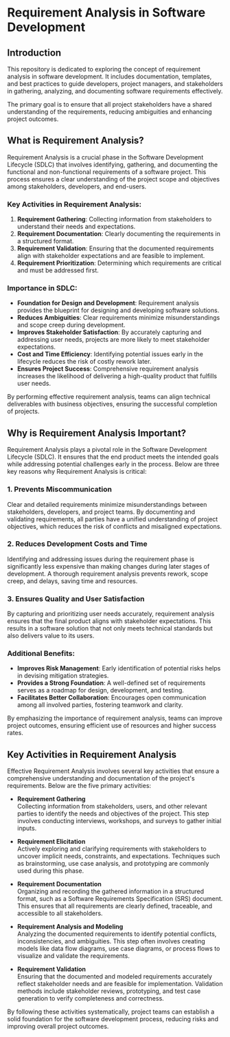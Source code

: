 # Requirement Analysis in Software Development

## Introduction

This repository is dedicated to exploring the concept of requirement analysis in software development. It includes documentation, templates, and best practices to guide developers, project managers, and stakeholders in gathering, analyzing, and documenting software requirements effectively.

The primary goal is to ensure that all project stakeholders have a shared understanding of the requirements, reducing ambiguities and enhancing project outcomes.

## What is Requirement Analysis?

Requirement Analysis is a crucial phase in the Software Development Lifecycle (SDLC) that involves identifying, gathering, and documenting the functional and non-functional requirements of a software project. This process ensures a clear understanding of the project scope and objectives among stakeholders, developers, and end-users.

### Key Activities in Requirement Analysis:
1. **Requirement Gathering**: Collecting information from stakeholders to understand their needs and expectations.
2. **Requirement Documentation**: Clearly documenting the requirements in a structured format.
3. **Requirement Validation**: Ensuring that the documented requirements align with stakeholder expectations and are feasible to implement.
4. **Requirement Prioritization**: Determining which requirements are critical and must be addressed first.

### Importance in SDLC:
- **Foundation for Design and Development**: Requirement analysis provides the blueprint for designing and developing software solutions.
- **Reduces Ambiguities**: Clear requirements minimize misunderstandings and scope creep during development.
- **Improves Stakeholder Satisfaction**: By accurately capturing and addressing user needs, projects are more likely to meet stakeholder expectations.
- **Cost and Time Efficiency**: Identifying potential issues early in the lifecycle reduces the risk of costly rework later.
- **Ensures Project Success**: Comprehensive requirement analysis increases the likelihood of delivering a high-quality product that fulfills user needs.

By performing effective requirement analysis, teams can align technical deliverables with business objectives, ensuring the successful completion of projects.

## Why is Requirement Analysis Important?

Requirement Analysis plays a pivotal role in the Software Development Lifecycle (SDLC). It ensures that the end product meets the intended goals while addressing potential challenges early in the process. Below are three key reasons why Requirement Analysis is critical:

### 1. **Prevents Miscommunication**
Clear and detailed requirements minimize misunderstandings between stakeholders, developers, and project teams. By documenting and validating requirements, all parties have a unified understanding of project objectives, which reduces the risk of conflicts and misaligned expectations.

### 2. **Reduces Development Costs and Time**
Identifying and addressing issues during the requirement phase is significantly less expensive than making changes during later stages of development. A thorough requirement analysis prevents rework, scope creep, and delays, saving time and resources.

### 3. **Ensures Quality and User Satisfaction**
By capturing and prioritizing user needs accurately, requirement analysis ensures that the final product aligns with stakeholder expectations. This results in a software solution that not only meets technical standards but also delivers value to its users.

### Additional Benefits:
- **Improves Risk Management**: Early identification of potential risks helps in devising mitigation strategies.
- **Provides a Strong Foundation**: A well-defined set of requirements serves as a roadmap for design, development, and testing.
- **Facilitates Better Collaboration**: Encourages open communication among all involved parties, fostering teamwork and clarity.

By emphasizing the importance of requirement analysis, teams can improve project outcomes, ensuring efficient use of resources and higher success rates.

## Key Activities in Requirement Analysis

Effective Requirement Analysis involves several key activities that ensure a comprehensive understanding and documentation of the project's requirements. Below are the five primary activities:

- **Requirement Gathering**  
  Collecting information from stakeholders, users, and other relevant parties to identify the needs and objectives of the project. This step involves conducting interviews, workshops, and surveys to gather initial inputs.

- **Requirement Elicitation**  
  Actively exploring and clarifying requirements with stakeholders to uncover implicit needs, constraints, and expectations. Techniques such as brainstorming, use case analysis, and prototyping are commonly used during this phase.

- **Requirement Documentation**  
  Organizing and recording the gathered information in a structured format, such as a Software Requirements Specification (SRS) document. This ensures that all requirements are clearly defined, traceable, and accessible to all stakeholders.

- **Requirement Analysis and Modeling**  
  Analyzing the documented requirements to identify potential conflicts, inconsistencies, and ambiguities. This step often involves creating models like data flow diagrams, use case diagrams, or process flows to visualize and validate the requirements.

- **Requirement Validation**  
  Ensuring that the documented and modeled requirements accurately reflect stakeholder needs and are feasible for implementation. Validation methods include stakeholder reviews, prototyping, and test case generation to verify completeness and correctness.

By following these activities systematically, project teams can establish a solid foundation for the software development process, reducing risks and improving overall project outcomes.

